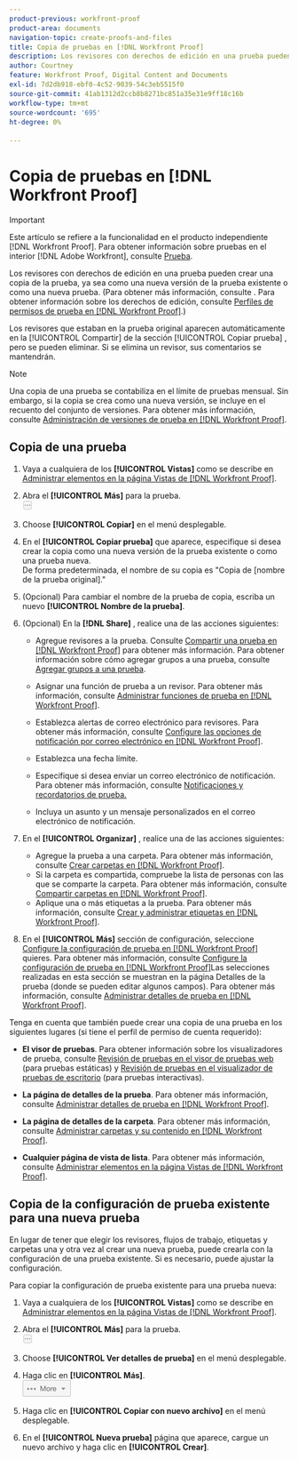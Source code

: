 ```yaml
---
product-previous: workfront-proof
product-area: documents
navigation-topic: create-proofs-and-files
title: Copia de pruebas en [!DNL Workfront Proof]
description: Los revisores con derechos de edición en una prueba pueden crear una copia de la prueba, ya sea como una nueva versión de la prueba existente o como una nueva prueba. (Para obtener más información, consulte . Para obtener información sobre los derechos de edición, consulte Proof Permissions Profiles in Workfront Proof.)
author: Courtney
feature: Workfront Proof, Digital Content and Documents
exl-id: 7d2db918-ebf0-4c52-9039-54c3eb5515f0
source-git-commit: 41ab1312d2ccb8b8271bc851a35e31e9ff18c16b
workflow-type: tm+mt
source-wordcount: '695'
ht-degree: 0%

---
```


# Copia de pruebas en [!DNL Workfront Proof]

>[!IMPORTANT]
>
>Este artículo se refiere a la funcionalidad en el producto independiente [!DNL Workfront Proof]. Para obtener información sobre pruebas en el interior [!DNL Adobe Workfront], consulte [Prueba](../../../review-and-approve-work/proofing/proofing.md).

Los revisores con derechos de edición en una prueba pueden crear una copia de la prueba, ya sea como una nueva versión de la prueba existente o como una nueva prueba. (Para obtener más información, consulte . Para obtener información sobre los derechos de edición, consulte [Perfiles de permisos de prueba en [!DNL Workfront Proof]](../../../workfront-proof/wp-acct-admin/account-settings/proof-perm-profiles-in-wp.md).)

Los revisores que estaban en la prueba original aparecen automáticamente en la [!UICONTROL Compartir] de la sección [!UICONTROL Copiar prueba] , pero se pueden eliminar. Si se elimina un revisor, sus comentarios se mantendrán.

>[!NOTE]
>
>Una copia de una prueba se contabiliza en el límite de pruebas mensual. Sin embargo, si la copia se crea como una nueva versión, se incluye en el recuento del conjunto de versiones. Para obtener más información, consulte [Administración de versiones de prueba en [!DNL Workfront Proof]](../../../workfront-proof/wp-work-proofsfiles/manage-your-work/manage-proof-versions.md).

## Copia de una prueba

1. Vaya a cualquiera de los **[!UICONTROL Vistas]** como se describe en [Administrar elementos en la página Vistas de [!DNL Workfront Proof]](../../../workfront-proof/wp-work-proofsfiles/manage-your-work/manage-items-on-views-page.md).

1. Abra el **[!UICONTROL Más]** para la prueba.\
   ![](assets/more-button-small.png)

1. Choose **[!UICONTROL Copiar]** en el menú desplegable.
1. En el **[!UICONTROL Copiar prueba]** que aparece, especifique si desea crear la copia como una nueva versión de la prueba existente o como una prueba nueva.\
   De forma predeterminada, el nombre de su copia es &quot;Copia de [nombre de la prueba original].&quot;

1. (Opcional) Para cambiar el nombre de la prueba de copia, escriba un nuevo **[!UICONTROL Nombre de la prueba]**.
1. (Opcional) En la **[!DNL Share]** , realice una de las acciones siguientes:

   * Agregue revisores a la prueba. Consulte [Compartir una prueba en [!DNL Workfront Proof]](../../../workfront-proof/wp-work-proofsfiles/share-proofs-and-files/share-proof.md) para obtener más información. Para obtener información sobre cómo agregar grupos a una prueba, consulte [Agregar grupos a una prueba](../../../workfront-proof/wp-mnguserscontacts/groups/add-groups.md).

   * Asignar una función de prueba a un revisor. Para obtener más información, consulte [Administrar funciones de prueba en [!DNL Workfront Proof]](../../../workfront-proof/wp-work-proofsfiles/share-proofs-and-files/manage-proof-roles.md).
   * Establezca alertas de correo electrónico para revisores. Para obtener más información, consulte [Configure las opciones de notificación por correo electrónico en [!DNL Workfront Proof]](../../../workfront-proof/wp-emailsntfctns/email-alerts/config-email-notification-settings-wp.md).
   * Establezca una fecha límite.
   * Especifique si desea enviar un correo electrónico de notificación. Para obtener más información, consulte [Notificaciones y recordatorios de prueba.](https://support.workfront.com/hc/en-us/sections/115000920788-Proof-notifications-and-reminders)
   * Incluya un asunto y un mensaje personalizados en el correo electrónico de notificación.

1. En el **[!UICONTROL Organizar]** , realice una de las acciones siguientes:

   * Agregue la prueba a una carpeta. Para obtener más información, consulte [Crear carpetas en [!DNL Workfront Proof]](../../../workfront-proof/wp-work-proofsfiles/organize-your-work/create-folders.md).
   * Si la carpeta es compartida, compruebe la lista de personas con las que se comparte la carpeta. Para obtener más información, consulte [Compartir carpetas en [!DNL Workfront Proof]](../../../workfront-proof/wp-work-proofsfiles/organize-your-work/share-folders.md).
   * Aplique una o más etiquetas a la prueba. Para obtener más información, consulte [Crear y administrar etiquetas en [!DNL Workfront Proof]](../../../workfront-proof/wp-work-proofsfiles/organize-your-work/create-and-manage-tags.md).

1. En el **[!UICONTROL Más]** sección de configuración, seleccione [Configure la configuración de prueba en [!DNL Workfront Proof]](../../../workfront-proof/wp-work-proofsfiles/manage-your-work/configure-proof-settings.md) quieres. Para obtener más información, consulte [Configure la configuración de prueba en [!DNL Workfront Proof]](../../../workfront-proof/wp-work-proofsfiles/manage-your-work/configure-proof-settings.md)Las selecciones realizadas en esta sección se muestran en la página Detalles de la prueba (donde se pueden editar algunos campos). Para obtener más información, consulte [Administrar detalles de prueba en [!DNL Workfront Proof]](../../../workfront-proof/wp-work-proofsfiles/manage-your-work/manage-proof-details.md).

Tenga en cuenta que también puede crear una copia de una prueba en los siguientes lugares (si tiene el perfil de permiso de cuenta requerido):

* **El visor de pruebas**. Para obtener información sobre los visualizadores de prueba, consulte [Revisión de pruebas en el visor de pruebas web](https://support.workfront.com/hc/en-us/sections/115000275214-Reviewing-Proofs-in-the-Web-Proofing-Viewer) (para pruebas estáticas) y [Revisión de pruebas en el visualizador de pruebas de escritorio](https://support.workfront.com/hc/en-us/sections/360000686434-Reviewing-Proofs-in-the-Desktop-Proofing-Viewer) (para pruebas interactivas).

* **La página de detalles de la prueba**. Para obtener más información, consulte [Administrar detalles de prueba en [!DNL Workfront Proof]](../../../workfront-proof/wp-work-proofsfiles/manage-your-work/manage-proof-details.md).

* **La página de detalles de la carpeta**. Para obtener más información, consulte [Administrar carpetas y su contenido en [!DNL Workfront Proof]](../../../workfront-proof/wp-work-proofsfiles/organize-your-work/manage-folders-and-contents.md).

* **Cualquier página de vista de lista**. Para obtener más información, consulte [Administrar elementos en la página Vistas de [!DNL Workfront Proof]](../../../workfront-proof/wp-work-proofsfiles/manage-your-work/manage-items-on-views-page.md).

## Copia de la configuración de prueba existente para una nueva prueba

En lugar de tener que elegir los revisores, flujos de trabajo, etiquetas y carpetas una y otra vez al crear una nueva prueba, puede crearla con la configuración de una prueba existente. Si es necesario, puede ajustar la configuración.

Para copiar la configuración de prueba existente para una prueba nueva:

1. Vaya a cualquiera de los **[!UICONTROL Vistas]** como se describe en [Administrar elementos en la página Vistas de [!DNL Workfront Proof]](../../../workfront-proof/wp-work-proofsfiles/manage-your-work/manage-items-on-views-page.md).

1. Abra el **[!UICONTROL Más]** para la prueba.\
   ![](assets/more-button-small.png)

1. Choose **[!UICONTROL Ver detalles de prueba]** en el menú desplegable.
1. Haga clic en **[!UICONTROL Más]**.\
   ![More_button_text_version.png](assets/more-button-text-version.png)

1. Haga clic en **[!UICONTROL Copiar con nuevo archivo]** en el menú desplegable.
1. En el **[!UICONTROL Nueva prueba]** página que aparece, cargue un nuevo archivo y haga clic en **[!UICONTROL Crear]**.

